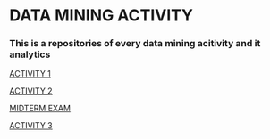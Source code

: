 <h1>DATA MINING ACTIVITY</h1>

<h3>This is a repositories of every data mining acitivity and it analytics</h3>

[ACTIVITY 1](https://github.com/owen-decastro/ITELEC_decastro/blob/main/Activity1%20(1)(1).ipynb)

[ACTIVITY 2](https://github.com/owen-decastro/PELEC_ACT2/blob/main/Activity2.ipynb)

[MIDTERM EXAM](https://github.com/owen-decastro/PELEC_repo_of_act/blob/main/midterm_exam.ipynb)

[ACTIVITY 3](https://github.com/owen-decastro/Activity-3_Dengue_PH](https://github.com/owen-decastro/Activity-3_Dengue_PH/blob/main/PROJECT3_DENGUE_PH.ipynb))
